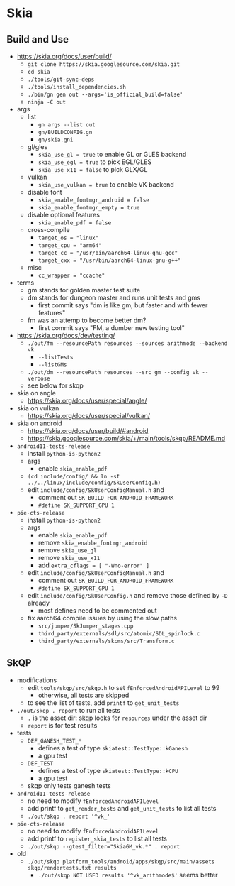 Skia
====

## Build and Use

- <https://skia.org/docs/user/build/>
  - `git clone https://skia.googlesource.com/skia.git`
  - `cd skia`
  - `./tools/git-sync-deps`
  - `./tools/install_dependencies.sh`
  - `./bin/gn gen out --args='is_official_build=false'`
  - `ninja -C out`
- args
  - list
    - `gn args --list out`
    - `gn/BUILDCONFIG.gn`
    - `gn/skia.gni`
  - gl/gles
    - `skia_use_gl = true` to enable GL or GLES backend
    - `skia_use_egl = true` to pick EGL/GLES
    - `skia_use_x11 = false` to pick GLX/GL
  - vulkan
    - `skia_use_vulkan = true` to enable VK backend
  - disable font
    - `skia_enable_fontmgr_android = false`
    - `skia_enable_fontmgr_empty = true`
  - disable optional features
    - `skia_enable_pdf = false`
  - cross-compile
    - `target_os = "linux"`
    - `target_cpu = "arm64"`
    - `target_cc = "/usr/bin/aarch64-linux-gnu-gcc"`
    - `target_cxx = "/usr/bin/aarch64-linux-gnu-g++"`
  - misc
    - `cc_wrapper = "ccache"`
- terms
  - gm stands for golden master test suite
  - dm stands for dungeon master and runs unit tests and gms
    - first commit says "dm is like gm, but faster and with fewer features"
  - fm was an attemp to become better dm?
    - first commit says "FM, a dumber new testing tool"
- <https://skia.org/docs/dev/testing/>
  - `./out/fm --resourcePath resources --sources arithmode --backend vk`
    - `--listTests`
    - `--listGMs`
  - `./out/dm --resourcePath resources --src gm --config vk --verbose`
  - see below for skqp
- skia on angle
  - <https://skia.org/docs/user/special/angle/>
- skia on vulkan
  - <https://skia.org/docs/user/special/vulkan/>
- skia on android
  - <https://skia.org/docs/user/build/#android>
  - <https://skia.googlesource.com/skia/+/main/tools/skqp/README.md>
- `android11-tests-release`
  - install `python-is-python2`
  - args
    - enable `skia_enable_pdf`
  - `(cd include/config/ && ln -sf ../../linux/include/config/SkUserConfig.h)`
  - edit `include/config/SkUserConfigManual.h` and
    - comment out `SK_BUILD_FOR_ANDROID_FRAMEWORK`
    - `#define SK_SUPPORT_GPU 1`
- `pie-cts-release`
  - install `python-is-python2`
  - args
    - enable `skia_enable_pdf`
    - remove `skia_enable_fontmgr_android`
    - remove `skia_use_gl`
    - remove `skia_use_x11`
    - add `extra_cflags = [ "-Wno-error" ]`
  - edit `include/config/SkUserConfigManual.h` and
    - comment out `SK_BUILD_FOR_ANDROID_FRAMEWORK`
    - `#define SK_SUPPORT_GPU 1`
  - edit `include/config/SkUserConfig.h` and remove those defined by `-D`
    already
    - most defines need to be commented out
  - fix aarch64 compile issues by using the slow paths
    - `src/jumper/SkJumper_stages.cpp`
    - `third_party/externals/sdl/src/atomic/SDL_spinlock.c`
    - `third_party/externals/skcms/src/Transform.c`

## SkQP

- modifications
  - edit `tools/skqp/src/skqp.h` to set `fEnforcedAndroidAPILevel` to 99
    - otherwise, all tests are skipped
  - to see the list of tests, add `printf` to `get_unit_tests`
- `./out/skqp . report` to run all tests
  - `.` is the asset dir: skqp looks for `resources` under the asset dir
  - `report` is for test results
- tests
  - `DEF_GANESH_TEST_*`
    - defines a test of type `skiatest::TestType::kGanesh`
    - a gpu test
  - `DEF_TEST`
    - defines a test of type `skiatest::TestType::kCPU`
    - a gpu test
  - skqp only tests ganesh tests
- `android11-tests-release`
  - no need to modify `fEnforcedAndroidAPILevel`
  - add printf to `get_render_tests` and `get_unit_tests` to list all tests
  - `./out/skqp . report '^vk_'`
- `pie-cts-release`
  - no need to modify `fEnforcedAndroidAPILevel`
  - add printf to `register_skia_tests` to list all tests
  - `./out/skqp --gtest_filter="SkiaGM_vk.*" . report`
- old
  - `./out/skqp platform_tools/android/apps/skqp/src/main/assets skqp/rendertests.txt results`
    - `./out/skqp NOT USED results '^vk_arithmode$'` seems better
